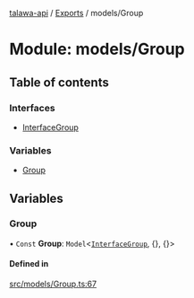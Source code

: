 [talawa-api](../README.md) / [Exports](../modules.md) / models/Group

# Module: models/Group

## Table of contents

### Interfaces

- [InterfaceGroup](../interfaces/models_Group.InterfaceGroup.md)

### Variables

- [Group](models_Group.md#group)

## Variables

### Group

• `Const` **Group**: `Model`\<[`InterfaceGroup`](../interfaces/models_Group.InterfaceGroup.md), \{\}, \{\}\>

#### Defined in

[src/models/Group.ts:67](https://github.com/PalisadoesFoundation/talawa-api/blob/9cb91bb/src/models/Group.ts#L67)
